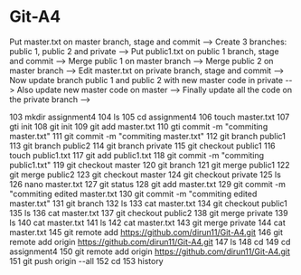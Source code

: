 # Git-A4


Put master.txt on master branch, stage and commit -->
 Create 3 branches: public 1, public 2 and private -->
 Put public1.txt on public 1 branch, stage and commit -->
 Merge public 1 on master branch -->
 Merge public 2 on master branch -->
 Edit master.txt on private branch, stage and commit -->
 Now update branch public 1 and public 2 with new master code in private -->
 Also update new master code on master -->
 Finally update all the code on the private branch -->


 103  mkdir assignment4
  104  ls
  105  cd assignment4
  106  touch master.txt
  107  gti init
  108  git init
  109  git add master.txt
  110  gti commit -m "commiting master.txt"
  111  git commit -m "commiting master.txt"
  112  git branch public1
  113  git branch public2
  114  git branch private
  115  git checkout public1
  116  touch public1.txt
  117  git add public1.txt
  118  git commit -m "commiting public1.txt"
  119  git checkout master
  120  git branch
  121  git merge public1
  122  git merge public2
  123  git checkout master
  124  git checkout private
  125  ls
  126  nano master.txt
  127  git status
  128  git add master.txt
  129  git commit -m "commiting edited master.txt
  130  git commit -m "commiting edited master.txt"
  131  git branch
  132  ls
  133  cat master.txt
  134  git checkout public1
  135  ls
  136  cat master.txt
  137  git checkout public2
  138  git merge private
  139  ls
  140  cat master.txt
  141  ls
  142  cat master.txt
  143  git merge private
  144  cat master.txt
  145  git remote add https://github.com/dirun11/Git-A4.git
  146  git remote add origin https://github.com/dirun11/Git-A4.git
  147  ls
  148  cd
  149  cd assignment4
  150  git remote add origin https://github.com/dirun11/Git-A4.git
  151  git push origin --all
  152  cd
  153  history
